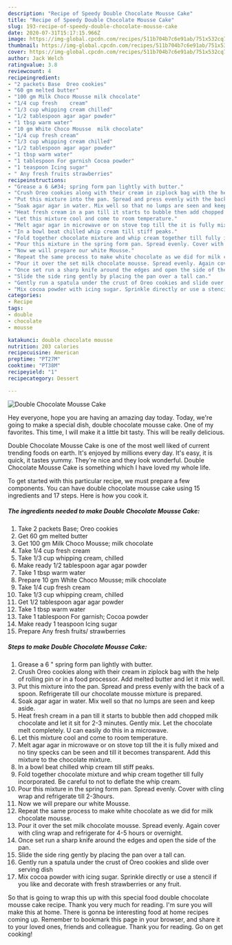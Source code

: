 ```yaml
---
description: "Recipe of Speedy Double Chocolate Mousse Cake"
title: "Recipe of Speedy Double Chocolate Mousse Cake"
slug: 193-recipe-of-speedy-double-chocolate-mousse-cake
date: 2020-07-31T15:17:15.966Z
image: https://img-global.cpcdn.com/recipes/511b704b7c6e91ab/751x532cq70/double-chocolate-mousse-cake-recipe-main-photo.jpg
thumbnail: https://img-global.cpcdn.com/recipes/511b704b7c6e91ab/751x532cq70/double-chocolate-mousse-cake-recipe-main-photo.jpg
cover: https://img-global.cpcdn.com/recipes/511b704b7c6e91ab/751x532cq70/double-chocolate-mousse-cake-recipe-main-photo.jpg
author: Jack Welch
ratingvalue: 3.8
reviewcount: 4
recipeingredient:
- "2 packets Base  Oreo cookies"
- "60 gm melted butter"
- "100 gm Milk Choco Mousse milk chocolate"
- "1/4 cup fresh    cream"
- "1/3 cup whipping cream chilled"
- "1/2 tablespoon agar agar powder"
- "1 tbsp warm water"
- "10 gm White Choco Mousse  milk chocolate"
- "1/4 cup fresh cream"
- "1/3 cup whipping cream chilled"
- "1/2 tablespoon agar agar powder"
- "1 tbsp warm water"
- "1 tablespoon For garnish Cocoa powder"
- "1 teaspoon Icing sugar"
- " Any fresh fruits strawberries"
recipeinstructions:
- "Grease a 6 &#34; spring form pan lightly with butter."
- "Crush Oreo cookies along with their cream in ziplock bag with the help of rolling pin or in a food processor. Add melted butter and let it mix well."
- "Put this mixture into the pan. Spread and press evenly with the back of a spoon. Refrigerate till our chocolate mousse mixture is prepared."
- "Soak agar agar in water. Mix well so that no lumps are seen and keep aside."
- "Heat fresh cream in a pan till it starts to bubble then add chopped milk chocolate and let it sit for 2-3 minutes. Gently mix. Let the chocolate melt completely. U can easily do this in a microwave."
- "Let this mixture cool and come to room temperature."
- "Melt agar agar in microwave or on stove top till the it is fully mixed and no tiny specks can be seen and till it becomes transparent. Add this mixture to the chocolate mixture."
- "In a bowl beat chilled whip cream till stiff peaks."
- "Fold together chocolate mixture and whip cream together till fully incorporated. Be careful to not to deflate the whip cream."
- "Pour this mixture in the spring form pan. Spread evenly. Cover with cling wrap and refrigerate till 2-3hours."
- "Now we will prepare our white Mousse."
- "Repeat the same process to make white chocolate as we did for milk chocolate mousse."
- "Pour it over the set milk chocolate mousse. Spread evenly. Again cover with cling wrap and refrigerate for 4-5 hours or overnight."
- "Once set run a sharp knife around the edges and open the side of the pan."
- "Slide the side ring gently by placing the pan over a tall can."
- "Gently run a spatula under the crust of Oreo cookies and slide over serving dish"
- "Mix cocoa powder with icing sugar. Sprinkle directly or use a stencil if you like and decorate with fresh strawberries or any fruit."
categories:
- Recipe
tags:
- double
- chocolate
- mousse

katakunci: double chocolate mousse 
nutrition: 203 calories
recipecuisine: American
preptime: "PT27M"
cooktime: "PT38M"
recipeyield: "1"
recipecategory: Dessert

---
```



![Double Chocolate Mousse Cake](https://img-global.cpcdn.com/recipes/511b704b7c6e91ab/751x532cq70/double-chocolate-mousse-cake-recipe-main-photo.jpg)

Hey everyone, hope you are having an amazing day today. Today, we're going to make a special dish, double chocolate mousse cake. One of my favorites. This time, I will make it a little bit tasty. This will be really delicious.

Double Chocolate Mousse Cake is one of the most well liked of current trending foods on earth. It's enjoyed by millions every day. It's easy, it is quick, it tastes yummy. They're nice and they look wonderful. Double Chocolate Mousse Cake is something which I have loved my whole life.




To get started with this particular recipe, we must prepare a few components. You can have double chocolate mousse cake using 15 ingredients and 17 steps. Here is how you cook it.

<!--inarticleads1-->

##### The ingredients needed to make Double Chocolate Mousse Cake:

1. Take 2 packets Base;  Oreo cookies
1. Get 60 gm melted butter
1. Get 100 gm Milk Choco Mousse; milk chocolate
1. Take 1/4 cup fresh    cream
1. Take 1/3 cup whipping cream, chilled
1. Make ready 1/2 tablespoon agar agar powder
1. Take 1 tbsp warm water
1. Prepare 10 gm White Choco Mousse;  milk chocolate
1. Take 1/4 cup fresh cream
1. Take 1/3 cup whipping cream, chilled
1. Get 1/2 tablespoon agar agar powder
1. Take 1 tbsp warm water
1. Take 1 tablespoon For garnish; Cocoa powder
1. Make ready 1 teaspoon Icing sugar
1. Prepare  Any fresh fruits/ strawberries




<!--inarticleads2-->

##### Steps to make Double Chocolate Mousse Cake:

1. Grease a 6 &#34; spring form pan lightly with butter.
1. Crush Oreo cookies along with their cream in ziplock bag with the help of rolling pin or in a food processor. Add melted butter and let it mix well.
1. Put this mixture into the pan. Spread and press evenly with the back of a spoon. Refrigerate till our chocolate mousse mixture is prepared.
1. Soak agar agar in water. Mix well so that no lumps are seen and keep aside.
1. Heat fresh cream in a pan till it starts to bubble then add chopped milk chocolate and let it sit for 2-3 minutes. Gently mix. Let the chocolate melt completely. U can easily do this in a microwave.
1. Let this mixture cool and come to room temperature.
1. Melt agar agar in microwave or on stove top till the it is fully mixed and no tiny specks can be seen and till it becomes transparent. Add this mixture to the chocolate mixture.
1. In a bowl beat chilled whip cream till stiff peaks.
1. Fold together chocolate mixture and whip cream together till fully incorporated. Be careful to not to deflate the whip cream.
1. Pour this mixture in the spring form pan. Spread evenly. Cover with cling wrap and refrigerate till 2-3hours.
1. Now we will prepare our white Mousse.
1. Repeat the same process to make white chocolate as we did for milk chocolate mousse.
1. Pour it over the set milk chocolate mousse. Spread evenly. Again cover with cling wrap and refrigerate for 4-5 hours or overnight.
1. Once set run a sharp knife around the edges and open the side of the pan.
1. Slide the side ring gently by placing the pan over a tall can.
1. Gently run a spatula under the crust of Oreo cookies and slide over serving dish
1. Mix cocoa powder with icing sugar. Sprinkle directly or use a stencil if you like and decorate with fresh strawberries or any fruit.




So that is going to wrap this up with this special food double chocolate mousse cake recipe. Thank you very much for reading. I'm sure you will make this at home. There is gonna be interesting food at home recipes coming up. Remember to bookmark this page in your browser, and share it to your loved ones, friends and colleague. Thank you for reading. Go on get cooking!
